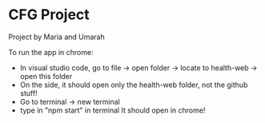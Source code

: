 # CFG Project
 Project by Maria and Umarah

To run the app in chrome:
- In visual studio code, go to file -> open folder -> locate to health-web -> open this folder
- On the side, it should open only the health-web folder, not the github stuff!
- Go to terminal -> new terminal
- type in "npm start" in terminal
It should open in chrome!

